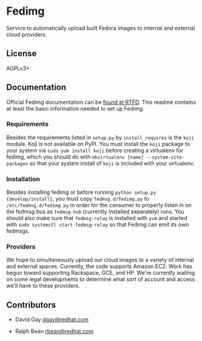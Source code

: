 # Fedimg

Service to automatically upload built Fedora images to internal and external
cloud providers.

## License

AGPLv3+

## Documentation

Official Fedimg documentation can be [found at
RTFD](https://fedimg.readthedocs.org). This readme contains at least the basic
information needed to set up Fedimg.

### Requirements

Besides the requirements listed in `setup.py` by `install_requires` is the
`koji` module.  Koji is not available on PyPI. You must install the `koji`
package to your system via `sudo yum install koji` before creating a
virtualenv for fedimg, which you should do with `mkvirtualenv [name]
--system-site-packages` so that your system install of `koji` is included with
your virtualenv.

### Installation

Besides installing fedimg or before running `python setup.py
{develop/install}`, you must copy `fedmsg.d/fedimg.py` to
`/etc/fedmsg.d/fedimg.py` in order for the consumer to properly listen in on
the fedmsg bus as `fedmsg-hub` (currently installed separately) runs. You
should also make sure that `fedmsg-relay` is installed with `yum` and
started with `sudo systemctl start fedmsg-relay` so that Fedimg can
emit its own fedmsgs.

### Providers

We hope to simultaneously upload our cloud images to a variety of internal and
external spaces. Currently, the code supports Amazon EC2. Work has begun
toward supporting Rackspace, GCE, and HP. We're currently waiting on some
legal developments to determine what sort of account and access we'll have
to these providers.

## Contributors

* David Gay <dgay@redhat.com>

* Ralph Bean <rbean@redhat.com>
